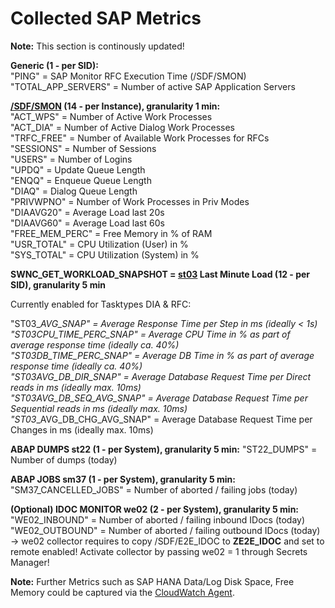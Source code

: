 # Collected SAP Metrics

**Note:** This section is continously updated!

**Generic (1 - per SID):**  
"PING" = SAP Monitor RFC Execution Time (/SDF/SMON)
"TOTAL_APP_SERVERS" = Number of active SAP Application Servers

**[/SDF/SMON](https://wiki.scn.sap.com/wiki/display/CPP/All+about+SMON) (14 - per Instance), granularity 1 min:**  
"ACT_WPS" = Number of Active Work Processes  
"ACT_DIA" = Number of Active Dialog Work Processes  
"TRFC_FREE" = Number of Available Work Processes for RFCs  
"SESSIONS" = Number of Sessions  
"USERS" = Number of Logins  
"UPDQ" = Update Queue Length  
"ENQQ" = Enqueue Queue Length  
"DIAQ" = Dialog Queue Length  
"PRIVWPNO" = Number of Work Processes in Priv Modes  
"DIAAVG20" = Average Load last 20s  
"DIAAVG60" = Average Load last 60s  
"FREE_MEM_PERC" = Free Memory in % of RAM  
"USR_TOTAL" = CPU Utilization (User) in %  
"SYS_TOTAL" = CPU Utilization (System) in %  

**SWNC_GET_WORKLOAD_SNAPSHOT = [st03](https://wiki.scn.sap.com/wiki/pages/viewpage.action?pageId=471174735) Last Minute Load (12 - per SID), granularity 5 min**  

Currently enabled for Tasktypes DIA & RFC:

"ST03_<TYPE>_AVG_SNAP" = Average Response Time per Step in ms (ideally < 1s)  
"ST03_<TYPE>_CPU_TIME_PERC_SNAP" = Average CPU Time in % as part of average response time (ideally ca. 40%)  
"ST03_<TYPE>_DB_TIME_PERC_SNAP" = Average DB Time in % as part of average response time (ideally ca. 40%)  
"ST03_<TYPE>_AVG_DB_DIR_SNAP" = Average Database Request Time per Direct reads in ms (ideally max. 10ms)  
"ST03_<TYPE>_AVG_DB_SEQ_AVG_SNAP" = Average Database Request Time per Sequential reads in ms (ideally max. 10ms)  
"ST03_<TYPE>_AVG_DB_CHG_AVG_SNAP" = Average Database Request Time per Changes in ms (ideally max. 10ms)  

**ABAP DUMPS st22 (1 - per System), granularity 5 min:** 
"ST22_DUMPS" = Number of dumps (today)

**ABAP JOBS sm37 (1 - per System), granularity 5 min:**
"SM37_CANCELLED_JOBS" = Number of aborted / failing jobs (today)

**(Optional) IDOC MONITOR we02 (2 - per System), granularity 5 min:**
"WE02_INBOUND" = Number of aborted / failing inbound IDocs (today)
"WE02_OUTBOUND" = Number of aborted / failing outbound IDocs (today)
-> we02 collector requires to copy /SDF/E2E_IDOC to **ZE2E_IDOC** and set to remote enabled! Activate collector by passing we02 = 1 through Secrets Manager!

  
**Note:** Further Metrics such as SAP HANA Data/Log Disk Space, Free Memory could be captured via the [CloudWatch Agent](https://docs.aws.amazon.com/AmazonCloudWatch/latest/monitoring/Install-CloudWatch-Agent.html).
